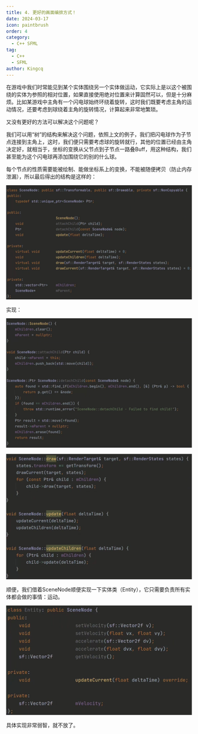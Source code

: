 ```yaml
---
title: 4. 更好的画面编排方式！
date: 2024-03-17
icon: paintbrush
order: 4
category:
  - C++ SFML
tag:
  - C++
  - SFML
author: Kingcq
---
```


在游戏中我们时常能见到某个实体围绕另一个实体做运动，它实际上是以这个被围绕的实体为参照的相对位置，如果直接使用绝对位置来计算固然可以，但是十分麻烦。比如某游戏中主角有一个闪电球始终环绕着旋转，这时我们既要考虑主角的运动情况，还要考虑到球绕着主角的旋转情况，计算起来非常地繁琐。

又没有更好的方法可以解决这个问题呢？

我们可以用“树”的结构来解决这个问题，依照上文的例子，我们把闪电球作为子节点连接到主角上，这时，我们便只需要考虑球的旋转就行，其他的位置已经由主角决定好，就相当于，坐标的变换从父节点到子节点一路叠Buff，用这种结构，我们甚至能为这个闪电球再添加围绕它的别的什么球。

每个节点的性质需要能被绘制、能做坐标系上的变换，不能被随便拷贝（防止内存泄漏），所以最后得出的结构是这样的：

![](./assets/4-1.jpg)

实现：

![](./assets/4-2.jpg)

![](./assets/4-3.jpg)

顺便，我们借着SceneNode顺便实现一下实体类（Entity），它只需要负责所有实体都会做的事情：运动。

![](./assets/4-4.jpg)

具体实现非常弱智，就不放了。
